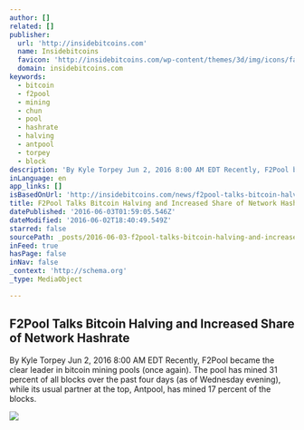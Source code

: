 ```yaml
---
author: []
related: []
publisher:
  url: 'http://insidebitcoins.com'
  name: Insidebitcoins
  favicon: 'http://insidebitcoins.com/wp-content/themes/3d/img/icons/favicon.ico'
  domain: insidebitcoins.com
keywords:
  - bitcoin
  - f2pool
  - mining
  - chun
  - pool
  - hashrate
  - halving
  - antpool
  - torpey
  - block
description: 'By Kyle Torpey Jun 2, 2016 8:00 AM EDT Recently, F2Pool became the clear leader in bitcoin mining pools (once again). The pool has mined 31 percent of all blocks over the past four days (as of Wednesday evening), while its usual partner at the top, Antpool, has mined 17 percent of the blocks.'
inLanguage: en
app_links: []
isBasedOnUrl: 'http://insidebitcoins.com/news/f2pool-talks-bitcoin-halving-and-increased-share-of-network-hashrate/36307'
title: F2Pool Talks Bitcoin Halving and Increased Share of Network Hashrate
datePublished: '2016-06-03T01:59:05.546Z'
dateModified: '2016-06-02T18:40:49.549Z'
starred: false
sourcePath: _posts/2016-06-03-f2pool-talks-bitcoin-halving-and-increased-share-of-network.md
inFeed: true
hasPage: false
inNav: false
_context: 'http://schema.org'
_type: MediaObject

---
```

<article style=""><h1>F2Pool Talks Bitcoin Halving and Increased Share of Network Hashrate</h1><p>By Kyle Torpey Jun 2, 2016 8:00 AM EDT Recently, F2Pool became the clear leader in bitcoin mining pools (once again). The pool has mined 31 percent of all blocks over the past four days (as of Wednesday evening), while its usual partner at the top, Antpool, has mined 17 percent of the blocks.</p><img src="http://insidebitcoins.com/wp-content/uploads/2016/06/Screenshot-from-2016-06-01-213226.png" /></article>